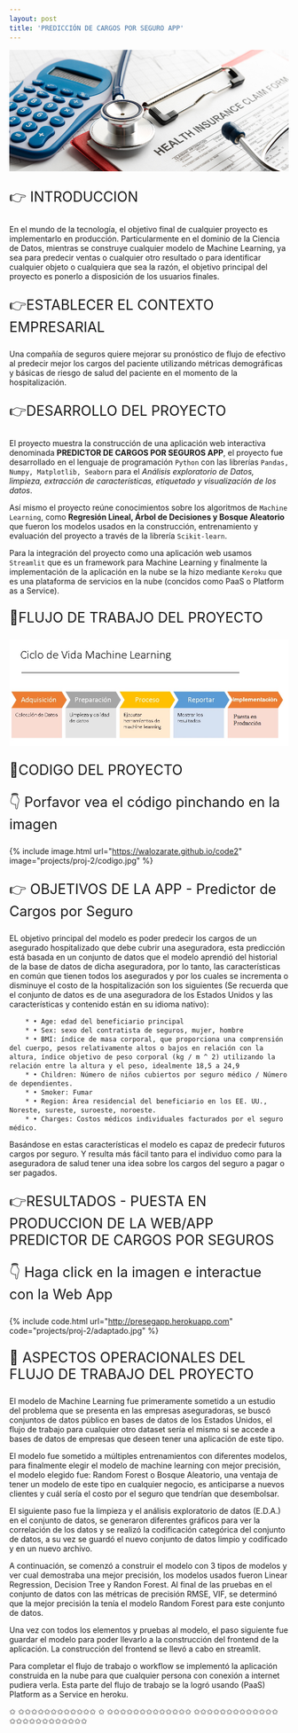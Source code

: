 ```yaml
---
layout: post
title: 'PREDICCIÓN DE CARGOS POR SEGURO APP'
---
```

![Life-Cycle Project ](/assets/img/projects/proj-2/app.jpg "Predictor de Costos por seguro Hospitalario")

<p style="font-size:25px">&#128073; INTRODUCCION</p> 

En el mundo de la tecnología, el objetivo final de cualquier proyecto es implementarlo en producción. Particularmente en el dominio de la Ciencia de Datos, mientras se construye cualquier modelo de Machine Learning, ya sea para predecir ventas o cualquier otro resultado o para identificar cualquier objeto o cualquiera que sea la razón, el objetivo principal del proyecto es ponerlo a disposición de los usuarios finales.

<p style="font-size:25px">&#128073;ESTABLECER EL CONTEXTO EMPRESARIAL</p> 

Una compañía de seguros quiere mejorar su pronóstico de flujo de efectivo al predecir
mejor los cargos del paciente utilizando métricas demográficas y básicas de riesgo de
salud del paciente en el momento de la hospitalización.

<p style="font-size:25px">&#128073;DESARROLLO DEL PROYECTO</p> 

El proyecto muestra la construcción de una aplicación web interactiva denominada **PREDICTOR DE CARGOS POR SEGUROS APP**, el proyecto fue desarrollado en el lenguaje de programación `Python` con las librerías `Pandas, Numpy, Matplotlib, Seaborn` para el *Análisis exploratorio de Datos, limpieza, extracción de características, etiquetado y visualización de los datos*.

 Así mismo el proyecto reúne conocimientos sobre los algoritmos de `Machine Learning`, como **Regresión Lineal, Árbol de Decisiones y Bosque Aleatorio** que fueron los modelos usados en la construcción, entrenamiento y evaluación del proyecto a través de la librería `Scikit-learn`. 
 
 Para la integración del proyecto como una aplicación web usamos `Streamlit` que es un framework para Machine Learning y finalmente la implementación de la aplicación en la nube se la hizo mediante `Keroku` que es una plataforma de servicios en la nube (concidos como PaaS o Platform as a Service). 

<p style="font-size:25px">&#128170;FLUJO DE TRABAJO DEL PROYECTO</p> 

![Life-Cycle Project ](/assets/img/projects/proj-2/ciclo.jpg "Ciclo de vida Proyecto")

<p style="font-size:25px">&#128170;CODIGO DEL PROYECTO</p> 

<p style="font-size:25px">&#128071; Porfavor vea el código pinchando en la imagen</p> 

{% include image.html url="https://walozarate.github.io/code2" image="projects/proj-2/codigo.jpg" %}

<p style="font-size:25px">&#128073; OBJETIVOS DE LA APP - Predictor de Cargos por Seguro</p> 

EL objetivo principal del modelo es poder predecir los cargos de un asegurado hospitalizado que debe cubrir una aseguradora, esta predicción está basada en un conjunto de datos que el modelo aprendió del historial de la base de datos de dicha aseguradora, por lo tanto, las características en común que tienen todos los asegurados y por los cuales se incrementa o disminuye el costo de la hospitalización son los siguientes (Se recuerda que el conjunto de datos es de una aseguradora de los Estados Unidos y las características y contenido están en su idioma nativo):

        * •	Age: edad del beneficiario principal
        * •	Sex: sexo del contratista de seguros, mujer, hombre
        * •	BMI: índice de masa corporal, que proporciona una comprensión del cuerpo, pesos relativamente altos o bajos en relación con la altura, índice objetivo de peso corporal (kg / m ^ 2) utilizando la relación entre la altura y el peso, idealmente 18,5 a 24,9
        * •	Children: Número de niños cubiertos por seguro médico / Número de dependientes.
        * •	Smoker: Fumar
        * •	Region: Área residencial del beneficiario en los EE. UU., Noreste, sureste, suroeste, noroeste.
        * •	Charges: Costos médicos individuales facturados por el seguro médico.

Basándose en estas características el modelo es capaz de predecir futuros cargos por seguro. 
Y resulta más fácil tanto para el individuo como para la aseguradora de salud tener una idea sobre los cargos del seguro a pagar o ser pagados.

<p style="font-size:25px">&#128073;RESULTADOS - PUESTA EN PRODUCCION DE LA WEB/APP PREDICTOR DE CARGOS POR SEGUROS</p> 

 <p style="font-size:25px">&#128071; Haga click en la imagen e interactue con la Web App </p> 
 
{% include code.html url="http://presegapp.herokuapp.com" code="projects/proj-2/adaptado.jpg" %}


<p style="font-size:25px">&#128640; ASPECTOS OPERACIONALES DEL FLUJO DE TRABAJO DEL PROYECTO</p> 

El modelo de Machine Learning fue primeramente sometido a un estudio del problema que se presenta en las empresas aseguradoras, se buscó conjuntos de datos público en bases de datos de los Estados Unidos, el flujo de trabajo para cualquier otro dataset sería el mismo si se accede a bases de datos de empresas que deseen tener una aplicación de este tipo. 

El modelo fue sometido a múltiples entrenamientos con diferentes modelos, para finalmente elegir el modelo de machine learning con mejor precisión, el modelo elegido fue: Random Forest o Bosque Aleatorio, una ventaja de tener un modelo de este tipo en cualquier negocio, es anticiparse a nuevos clientes y cuál sería el costo por el seguro que tendrían que desembolsar. 

El siguiente paso fue la limpieza y el análisis exploratorio de datos (E.D.A.) en el conjunto de datos, se generaron diferentes gráficos para ver la correlación de los datos y se realizó la codificación categórica del conjunto de datos, a su vez se guardó el nuevo conjunto de datos limpio y codificado y en un nuevo archivo. 

A continuación, se comenzó a construir el modelo con 3 tipos de modelos y ver cual demostraba una mejor precisión, los modelos usados fueron Linear Regression, Decision Tree y Randon Forest. Al final de las pruebas en el conjunto de datos con las métricas de precisión RMSE, VIF, se determinó que la mejor precisión la tenía el modelo Random Forest para este conjunto de datos.

Una vez con todos los elementos y pruebas al modelo, el paso siguiente fue guardar el modelo para poder llevarlo a la construcción del frontend de la aplicación. La construcción del frontend se llevó a cabo en streamlit.

Para completar el flujo de trabajo o workflow se implementó la aplicación construida en la nube para que cualquier persona con conexión a internet pudiera verla. Esta parte del flujo de trabajo se la logró usando (PaaS) Platform as a Service en heroku. 

<span class="icoest4">&#10025;</span>
<span class="icoest4">&#10025;</span><span class="icoest4">&#10025;</span><span class="icoest4">&#10025;</span><span class="icoest4">&#10025;</span><span class="icoest4">&#10025;</span><span class="icoest4">&#10025;</span><span class="icoest4">&#10025;</span><span class="icoest4">&#10025;</span><span class="icoest4">&#10025;</span><span class="icoest4">&#10025;</span><span class="icoest4">&#10025;</span><span class="icoest4">&#10025;</span> <span class="icoest4">&#10025;</span>
<span class="icoest4">&#10025;</span><span class="icoest4">&#10025;</span><span class="icoest4">&#10025;</span><span class="icoest4">&#10025;</span><span class="icoest4">&#10025;</span><span class="icoest4">&#10025;</span><span class="icoest4">&#10025;</span><span class="icoest4">&#10025;</span><span class="icoest4">&#10025;</span><span class="icoest4">&#10025;</span><span class="icoest4">&#10025;</span><span class="icoest4">&#10025;</span><span class="icoest4">&#10025;</span>
<span class="icoest4">&#10025;</span><span class="icoest4">&#10025;</span><span class="icoest4">&#10025;</span><span class="icoest4">&#10025;</span><span class="icoest4">&#10025;</span><span class="icoest4">&#10025;</span><span class="icoest4">&#10025;</span><span class="icoest4">&#10025;</span><span class="icoest4">&#10025;</span><span class="icoest4">&#10025;</span><span class="icoest4">&#10025;</span><span class="icoest4">&#10025;</span><span class="icoest4">&#10025;</span>
<span class="icoest4">&#10025;</span><span class="icoest4">&#10025;</span><span class="icoest4">&#10025;</span><span class="icoest4">&#10025;</span><span class="icoest4">&#10025;</span><span class="icoest4">&#10025;</span><span class="icoest4">&#10025;</span><span class="icoest4">&#10025;</span><span class="icoest4">&#10025;</span><span class="icoest4">&#10025;</span><span class="icoest4">&#10025;</span><span class="icoest4">&#10025;</span>